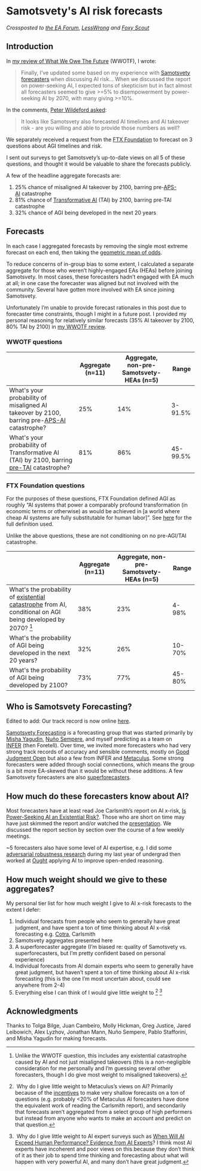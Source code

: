 Samotsvety's AI risk forecasts
==============

_Crossposted to_ _[the EA Forum](https://forum.effectivealtruism.org/posts/EG9xDM8YRz4JN4wMN/samotsvety-s-ai-risk-forecasts)_,  [_LessWrong_](https://www.lesswrong.com/posts/YMsD7GA7eTg2BafQd/samotsvety-s-ai-risk-forecasts) _and_ [_Foxy Scout_](https://www.foxy-scout.com/samotsvetys-ai-risk-forecasts/)

## Introduction

In [my review of What We Owe The Future](https://forum.effectivealtruism.org/posts/9Y6Y6qoAigRC7A8eX/my-take-on-what-we-owe-the-future) (WWOTF), I wrote:

> Finally, I’ve updated some based on my experience with [Samotsvety forecasters](https://samotsvety.org) when discussing AI risk… When we discussed the report on power-seeking AI, I expected tons of skepticism but in fact almost all forecasters seemed to give >=5% to disempowerment by power-seeking AI by 2070, with many giving >=10%.

In the comments, [Peter Wildeford asked](https://forum.effectivealtruism.org/posts/9Y6Y6qoAigRC7A8eX/my-take-on-what-we-owe-the-future?commentId%3DcB2FnhFRJujCpF6Dn%23comments):

> It looks like Samotsvety also forecasted AI timelines and AI takeover risk - are you willing and able to provide those numbers as well?

We separately received a request from the [FTX Foundation](https://ftxfoundation.org/) to forecast on 3 questions about AGI timelines and risk.

I sent out surveys to get Samotsvety’s up-to-date views on all 5 of these questions, and thought it would be valuable to share the forecasts publicly.

A few of the headline aggregate forecasts are:

1.  25% chance of misaligned AI takeover by 2100, barring pre-[APS-AI](https://docs.google.com/document/d/1smaI1lagHHcrhoi6ohdq3TYIZv0eNWWZMPEy8C8byYg/edit%23heading%3Dh.14onymzb0y9) catastrophe
2.  81% chance of [Transformative AI](https://www.openphilanthropy.org/research/some-background-on-our-views-regarding-advanced-artificial-intelligence/) (TAI) by 2100, barring pre-TAI catastrophe
3.  32% chance of AGI being developed in the next 20 years

## Forecasts

In each case I aggregated forecasts by removing the single most extreme forecast on each end, then taking the [geometric mean of odds](https://forum.effectivealtruism.org/posts/sMjcjnnpoAQCcedL2/when-pooling-forecasts-use-the-geometric-mean-of-odds).

To reduce concerns of in-group bias to some extent, I calculated a separate aggregate for those who weren’t highly-engaged EAs (HEAs) before joining Samotsvety. In most cases, these forecasters hadn’t engaged with EA much at all; in one case the forecaster was aligned but not involved with the community. Several have gotten more involved with EA since joining Samotsvety.

Unfortunately I’m unable to provide forecast rationales in this post due to forecaster time constraints, though I might in a future post. I provided my personal reasoning for relatively similar forecasts (35% AI takeover by 2100, 80% TAI by 2100) in [my WWOTF review](https://forum.effectivealtruism.org/posts/9Y6Y6qoAigRC7A8eX/my-take-on-what-we-owe-the-future%23Underestimating_risk_of_misaligned_AI_takeover).

### WWOTF questions

|                                                                                            | Aggregate (n=11) | Aggregate, non-pre-Samotsvety-HEAs (n=5) | Range    |
|--------------------------------------------------------------------------------------------|------------------|------------------------------------------|----------|
| What's your probability of misaligned AI takeover by 2100, barring pre-[APS-AI](https://docs.google.com/document/d/1smaI1lagHHcrhoi6ohdq3TYIZv0eNWWZMPEy8C8byYg/edit#heading=h.14onymzb0y9) catastrophe? | 25%              | 14%                                      | 3-91.5%  |
| What's your probability of Transformative AI (TAI) by 2100, barring [pre-TAI](https://www.openphilanthropy.org/research/some-background-on-our-views-regarding-advanced-artificial-intelligence/) catastrophe?   | 81%              | 86%                                      | 45-99.5% |

### FTX Foundation questions

For the purposes of these questions, FTX Foundation defined AGI as roughly “AI systems that power a comparably profound transformation (in economic terms or otherwise) as would be achieved in \[a world where cheap AI systems are fully substitutable for human labor\]”. See [here](https://docs.google.com/document/d/1I2_pN42wkHJph7QjJnAHevgUu7JIg5fdugQHZbnEZi8/edit) for the full definition used.

Unlike the above questions, these are not conditioning on no pre-AGI/TAI catastrophe.

|                                                                                                           | Aggregate (n=11) | Aggregate, non-pre-Samotsvety-HEAs (n=5) | Range  |
|-----------------------------------------------------------------------------------------------------------|------------------|------------------------------------------|--------|
| What's the probability of [existential catastrophe](https://forum.effectivealtruism.org/topics/existential-catastrophe-1) from AI, conditional on AGI being developed by 2070? [^1] | 38%              | 23%                                      | 4-98%  |
| What's the probability of AGI being developed in the next 20 years?                                       | 32%              | 26%                                      | 10-70% |
| What's the probability of AGI being developed by 2100?                                                    | 73%              | 77%                                      | 45-80% |

## Who is Samotsvety Forecasting?

Edited to add: Our track record is now online [here](https://samotsvety.org/track-record/).

[Samotsvety Forecasting](https://samotsvety.org/) is a forecasting group that was started primarily by [Misha Yagudin](https://forum.effectivealtruism.org/users/misha_yagudin), [Nuño Sempere](https://forum.effectivealtruism.org/users/nunosempere), and myself predicting as a team on [INFER](https://www.infer-pub.com/teams/31) (then Foretell). Over time, we invited more forecasters who had very strong track records of accuracy and sensible comments, mostly on [Good Judgment Open](https://www.gjopen.com/) but also a few from INFER and [Metaculus](https://www.metaculus.com/). Some strong forecasters were added through social connections, which means the group is a bit more EA-skewed than it would be without these additions. A few Samotsvety forecasters are also [superforecasters](https://en.wikipedia.org/wiki/Superforecaster).

## How much do these forecasters know about AI?

Most forecasters have at least read Joe Carlsmith’s report on AI x-risk, [Is Power-Seeking AI an Existential Risk?](https://arxiv.org/abs/2206.13353). Those who are short on time may have just skimmed the report and/or watched the [presentation](https://forum.effectivealtruism.org/posts/ChuABPEXmRumcJY57/video-and-transcript-of-presentation-on-existential-risk). We discussed the report section by section over the course of a few weekly meetings.

~5 forecasters also have some level of AI expertise, e.g. I did some [adversarial robustness research](https://scholar.google.com/citations?user%3DQ33DXbEAAAAJ%26hl%3Den) during my last year of undergrad then worked at [Ought](https://ought.org/) applying AI to improve open-ended reasoning.

## How much weight should we give to these aggregates?

My personal tier list for how much weight I give to AI x-risk forecasts to the extent I defer:

1.  Individual forecasts from people who seem to generally have great judgment, and have spent a ton of time thinking about AI x-risk forecasting e.g. [Cotra](https://www.lesswrong.com/posts/AfH2oPHCApdKicM4m/two-year-update-on-my-personal-ai-timelines), Carlsmith
2.  Samotsvety aggregates presented here
3.  A superforecaster aggregate (I’m biased re: quality of Samotsvety vs. superforecasters, but I’m pretty confident based on personal experience)
4.  Individual forecasts from AI domain experts who seem to generally have great judgment, but haven’t spent a ton of time thinking about AI x-risk forecasting (this is the one I’m most uncertain about, could see anywhere from 2-4)
5.  Everything else I can think of I would give little weight to [^2]   [^3]

## Acknowledgments

Thanks to Tolga Bilge, Juan Cambeiro, Molly Hickman, Greg Justice, Jared Leibowich, Alex Lyzhov, Jonathan Mann, Nuño Sempere, Pablo Stafforini, and Misha Yagudin for making forecasts.

[^1]: Unlike the WWOTF question, this includes any existential catastrophe caused by AI and not just misaligned takeovers (this is a non-negligible consideration for me personally and I’m guessing several other forecasters, though I do give most weight to misaligned takeovers).


[^2]: Why do I give little weight to Metaculus’s views on AI? Primarily because of the [incentives](https://forum.effectivealtruism.org/posts/S2vfrZsFHn7Wy4ocm/bottlenecks-to-more-impactful-crowd-forecasting-2%23Failure_modes1) to make very shallow forecasts on a ton of questions (e.g. probably <20% of Metaculus AI forecasters have done the equivalent work of reading the Carlsmith report), and secondarily that forecasts aren’t aggregated from a select group of high performers but instead from anyone who wants to make an account and predict on that question.

[^3]: Why do I give little weight to AI expert surveys such as [When Will AI Exceed Human Performance? Evidence from AI Experts](https://arxiv.org/abs/1705.08807)? I think most AI experts have incoherent and poor views on this because they don’t think of it as their job to spend time thinking and forecasting about what will happen with very powerful AI, and many don’t have great judgment.
